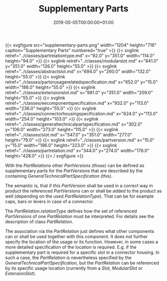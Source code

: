 ﻿---
title: Supplementary Parts
toc: false
type: specs
date: "2019-05-05T00:00:00+01:00"
draft: false
menu:
  vec120:
    identifier: description-of-components/supplementary-parts    
    parent: description-of-components
    weight: 1003019 

# Prev/next pager order (if `docs_section_pager` enabled in `params.toml`)
weight: 1003019
---
{{< svgfigure src="supplementary-parts.png" width="1204" height="716" caption="Supplementary Parts" numbered="true" >}}
  {{< svglink relref="../classes/partrelationtype.md" x="92.0" y="351.0" width="114.0" height="94.0" >}}
  {{< svglink relref="../classes/modularslot.md" x="841.0" y="351.0" width="126.0" height="55.0" >}}
  {{< svglink relref="../classes/abstractslot.md" x="694.0" y="260.0" width="132.0" height="55.0" >}}
  {{< svglink relref="../classes/partorusagerelatedspecification.md" x="652.0" y="15.0" width="188.0" height="55.0" >}}
  {{< svglink relref="../classes/extensionslot.md" x="981.0" y="351.0" width="209.0" height="55.0" >}}
  {{< svglink relref="../classes/eecomponentspecification.md" x="932.0" y="113.0" width="236.0" height="55.0" >}}
  {{< svglink relref="../classes/connectorhousingspecification.md" x="624.0" y="113.0" width="254.0" height="103.0" >}}
  {{< svglink relref="../classes/generaltechnicalpartspecification.md" x="302.0" y="106.0" width="273.0" height="115.0" >}}
  {{< svglink relref="../classes/slot.md" x="547.0" y="351.0" width="277.0" height="79.0" >}}
  {{< svglink relref="../classes/partversion.md" x="15.0" y="15.0" width="196.0" height="323.0" >}}
  {{< svglink relref="../classes/partrelation.md" x="344.0" y="274.0" width="178.0" height="428.0" >}}
{{< / svgfigure >}}
<html>   <head>     </head>   <body>     <p> With the <i>PartRelations </i>other <i>PartVersions (those)</i> can be defined as supplementary parts for the <i>PartVersions</i> that are described by the containing <i>GeneralTechnicalPartSpecification (this)</i>.      </p>      <p> The semantic is, that if <i>this PartVersion </i>shall be used in a correct way in product the referenced <i>PartVersions </i>can or shall be added to the product as well (depending on the used <i>PartRelationType</i>). That can be for example caps, bars or levers in case of a connector.      </p>      <p> The <i>PartRelation.relationType</i> defines how the set of referenced <i>PartVersions </i>of one <i>PartRelation</i> must be interpreted. For details see the description of class <i>PartRelation.</i>      </p>      <p> The association via the <i>PartRelation</i> just defines what other components can or shall be used together with this component. It does not further specify the location of the usage or its function. However, in some cases a more detailed specification of the location is required. E.g. if the supplementary part is required for a specific slot in a connector housing. In such a case, the <i>PartRelation</i> is nevertheless specified by the <i>GeneralTechnicalPartSpecification, </i>but the <i>PartRelation</i> can be referenced by its specific usage location (currently from a <i>Slot, ModularSlot </i>or <i>ExtensionSlot</i>).       </p>      <p> &#160;      </p>      <p> <i>&#160;</i>      </p>      <p> &#160;      </p>  </body> </html>
